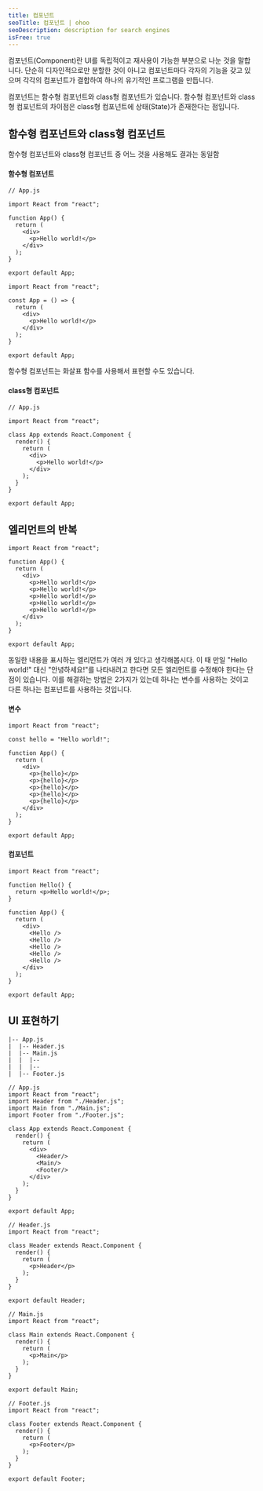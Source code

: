 ```yaml
---
title: 컴포넌트
seoTitle: 컴포넌트 | ohoo
seoDescription: description for search engines
isFree: true
---
```



컴포넌트(Component)란 UI를 독립적이고 재사용이 가능한 부분으로 나눈 것을 말합니다. 단순히 디자인적으로만 분할한 것이 아니고 컴포넌트마다 각자의 기능을 갖고 있으며 각각의 컴포넌트가 결합하여 하나의 유기적인 프로그램을 만듭니다. 

컴포넌트는 함수형 컴포넌트와 class형 컴포넌트가 있습니다. 함수형 컴포넌트와 class형 컴포넌트의 차이점은 class형 컴포넌트에 상태(State)가 존재한다는 점입니다.


## 함수형 컴포넌트와 class형 컴포넌트
함수형 컴포넌트와 class형 컴포넌트 중 어느 것을 사용해도 결과는 동일함

#### 함수형 컴포넌트
```
// App.js

import React from "react";

function App() {
  return (
    <div>
      <p>Hello world!</p>
    </div>
  );
}

export default App;
```


```
import React from "react";

const App = () => {
  return (
    <div>
      <p>Hello world!</p>
    </div>
  );
}

export default App;
```

함수형 컴포넌트는 화살표 함수를 사용해서 표현할 수도 있습니다.


#### class형 컴포넌트    
```
// App.js

import React from "react";

class App extends React.Component {
  render() {
    return (
      <div>
        <p>Hello world!</p>
      </div>
    );
  }
}

export default App;
```





## 엘리먼트의 반복
```
import React from "react";

function App() {
  return (
    <div>
      <p>Hello world!</p>
      <p>Hello world!</p>
      <p>Hello world!</p>
      <p>Hello world!</p>
      <p>Hello world!</p>
    </div>
  );
}

export default App;
```

동일한 내용을 표시하는 엘리먼트가 여러 개 있다고 생각해봅시다. 이 때 만일 "Hello world!" 대신 "안녕하세요!"를 나타내려고 한다면 모든 엘리먼트를 수정해야 한다는 단점이 있습니다. 이를 해결하는 방법은 2가지가 있는데 하나는 변수를 사용하는 것이고 다른 하나는 컴포넌트를 사용하는 것입니다.

#### 변수
```
import React from "react";

const hello = "Hello world!";

function App() {
  return (
    <div>
      <p>{hello}</p>
      <p>{hello}</p>
      <p>{hello}</p>
      <p>{hello}</p>
      <p>{hello}</p>
    </div>
  );
}

export default App;
```

#### 컴포넌트
```
import React from "react";

function Hello() {
  return <p>Hello world!</p>;
}

function App() {
  return (
    <div>
      <Hello />
      <Hello />
      <Hello />
      <Hello />
      <Hello />
    </div>
  );
}

export default App;
```



## UI 표현하기
```
|-- App.js
|  |-- Header.js
|  |-- Main.js
|  |  |-- 
|  |  |-- 
|  |-- Footer.js
```

```
// App.js
import React from "react";
import Header from "./Header.js";
import Main from "./Main.js";
import Footer from "./Footer.js";

class App extends React.Component {
  render() {
    return (
      <div>
        <Header/>
        <Main/>
        <Footer/>
      </div>
    );
  }
}

export default App;

// Header.js
import React from "react";

class Header extends React.Component {
  render() {
    return (
      <p>Header</p>
    );
  }
}

export default Header;

// Main.js
import React from "react";

class Main extends React.Component {
  render() {
    return (
      <p>Main</p>
    );
  }
}

export default Main;

// Footer.js
import React from "react";

class Footer extends React.Component {
  render() {
    return (
      <p>Footer</p>
    );
  }
}

export default Footer;
```





